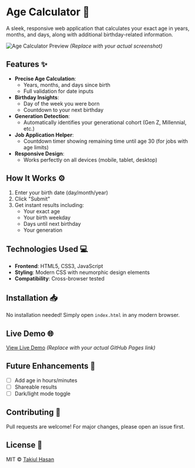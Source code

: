 # Age Calculator 🎂

A sleek, responsive web application that calculates your exact age in years, months, and days, along with additional birthday-related information.

![Age Calculator Preview](https://i.imgur.com/JQZ5l0a.png) *(Replace with your actual screenshot)*

## Features ✨

- **Precise Age Calculation**:
  - Years, months, and days since birth
  - Full validation for date inputs
- **Birthday Insights**:
  - Day of the week you were born
  - Countdown to your next birthday
- **Generation Detection**:
  - Automatically identifies your generational cohort (Gen Z, Millennial, etc.)
- **Job Application Helper**:
  - Countdown timer showing remaining time until age 30 (for jobs with age limits)
- **Responsive Design**:
  - Works perfectly on all devices (mobile, tablet, desktop)

## How It Works ⚙️

1. Enter your birth date (day/month/year)
2. Click "Submit"
3. Get instant results including:
   - Your exact age
   - Your birth weekday
   - Days until next birthday
   - Your generation

## Technologies Used 💻

- **Frontend**: HTML5, CSS3, JavaScript
- **Styling**: Modern CSS with neumorphic design elements
- **Compatibility**: Cross-browser tested

## Installation 📥

No installation needed! Simply open `index.html` in any modern browser.

## Live Demo 🌐

[View Live Demo](https://github.com/kmt-dev80) *(Replace with your actual GitHub Pages link)*

## Future Enhancements 🚀

- [ ] Add age in hours/minutes
- [ ] Shareable results
- [ ] Dark/light mode toggle

## Contributing 🤝

Pull requests are welcome! For major changes, please open an issue first.

## License 📄

MIT © [Takiul Hasan](https://github.com/kmt-dev80)
